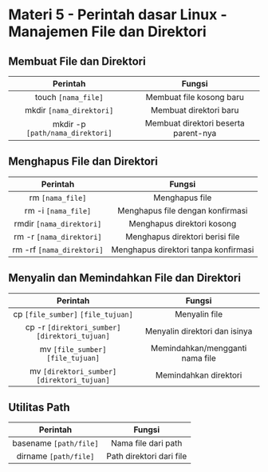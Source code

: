 # Materi 5 - Perintah dasar Linux - Manajemen File dan Direktori

## Membuat File dan Direktori

| Perintah | Fungsi |
|:--:|:--:|
| touch `[nama_file]` | Membuat file kosong baru |
| mkdir `[nama_direktori]` | Membuat direktori baru |
| mkdir -p `[path/nama_direktori]` | Membuat direktori beserta parent-nya |

## Menghapus File dan Direktori

| Perintah | Fungsi |
|:--:|:--:|
| rm `[nama_file]` | Menghapus file |
| rm -i `[nama_file]` | Menghapus file dengan konfirmasi |
| rmdir `[nama_direktori]` | Menghapus direktori kosong |
| rm -r `[nama_direktori]` | Menghapus direktori berisi file |
| rm -rf `[nama_direktori]` | Menghapus direktori tanpa konfirmasi |

## Menyalin dan Memindahkan File dan Direktori

| Perintah | Fungsi |
|:--:|:--:|
| cp `[file_sumber]` `[file_tujuan]` | Menyalin file |
| cp -r `[direktori_sumber]` `[direktori_tujuan]` | Menyalin direktori dan isinya |
| mv `[file_sumber]` `[file_tujuan]` | Memindahkan/mengganti nama file |
| mv `[direktori_sumber]` `[direktori_tujuan]` | Memindahkan direktori |

## Utilitas Path

| Perintah | Fungsi |
|:--:|:--:|
| basename `[path/file]` | Nama file dari path |
| dirname `[path/file]` | Path direktori dari file |
